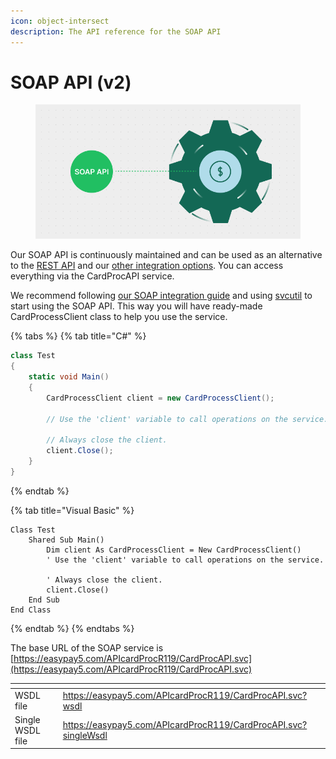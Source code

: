 ```yaml
---
icon: object-intersect
description: The API reference for the SOAP API
---
```


# SOAP API (v2)

<figure><img src="../../.gitbook/assets/SOAP API B.png" alt=""><figcaption></figcaption></figure>

Our SOAP API is continuously maintained and can be used as an alternative to the [REST API](../rest-api-v3/) and our [other integration options](../../documentation/getting-started/integration-options-v1/). You can access everything via the CardProcAPI service.

We recommend following [our SOAP integration guide](../../documentation/getting-started/integration-options-v1/soap-api-v1.md) and using [svcutil](https://learn.microsoft.com/en-us/dotnet/framework/wcf/servicemodel-metadata-utility-tool-svcutil-exe) to start using the SOAP API. This way you will have ready-made CardProcessClient class to help you use the service.

{% tabs %}
{% tab title="C#" %}
```csharp
class Test
{
    static void Main()
    {
        CardProcessClient client = new CardProcessClient();

        // Use the 'client' variable to call operations on the service.

        // Always close the client.
        client.Close();
    }
}
```
{% endtab %}

{% tab title="Visual Basic" %}
```visual-basic
Class Test
    Shared Sub Main()
        Dim client As CardProcessClient = New CardProcessClient()
        ' Use the 'client' variable to call operations on the service.

        ' Always close the client.
        client.Close()
    End Sub
End Class
```
{% endtab %}
{% endtabs %}

The base URL of the SOAP service is [https://easypay5.com/APIcardProcR119/CardProcAPI.svc](https://easypay5.com/APIcardProcR119/CardProcAPI.svc)

<table data-card-size="large" data-view="cards"><thead><tr><th></th><th data-hidden data-card-target data-type="content-ref"></th></tr></thead><tbody><tr><td>WSDL file</td><td><a href="https://easypay5.com/APIcardProcR119/CardProcAPI.svc?wsdl">https://easypay5.com/APIcardProcR119/CardProcAPI.svc?wsdl</a></td></tr><tr><td>Single WSDL file</td><td><a href="https://easypay5.com/APIcardProcR119/CardProcAPI.svc?singleWsdl">https://easypay5.com/APIcardProcR119/CardProcAPI.svc?singleWsdl</a></td></tr></tbody></table>
